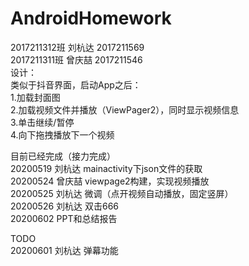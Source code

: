 # AndroidHomework  
2017211312班 刘杭达 2017211569  
2017211311班 曾庆喆 2017211546  
设计：  
类似于抖音界面，启动App之后：  
1.加载封面图  
2.加载视频文件并播放（ViewPager2），同时显示视频信息  
3.单击继续/暂停  
4.向下拖拽播放下一个视频  
  
目前已经完成（接力完成）  
20200519 刘杭达 mainactivity下json文件的获取  
20200524 曾庆喆 viewpage2构建，实现视频播放  
20200525 刘杭达 微调（点开视频自动播放，固定竖屏）  
20200526 刘杭达 双击666  
20200602 PPT和总结报告  
  
TODO  
20200601 刘杭达 弹幕功能  
